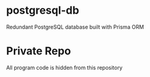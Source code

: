 # postgresql-db

Redundant PostgreSQL database built with Prisma ORM

# Private Repo

All program code is hidden from this repository

